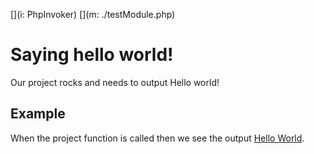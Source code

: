 [](i: PhpInvoker)
[](m: ./testModule.php)

# Saying hello world!
Our project rocks and needs to output Hello world!

## Example
When the project function is called then we see the output [Hello World](t:Test.myTestFn()).
